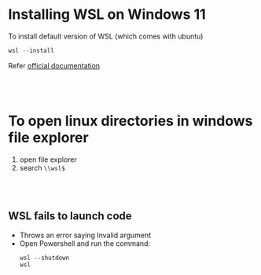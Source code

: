 # Installing WSL on Windows 11

To install default version of WSL (which comes with ubuntu)

```powershell
wsl --install
```

Refer [official documentation](https://learn.microsoft.com/en-us/windows/wsl/install)

<br>
<br>

# To open linux directories in windows file explorer

1. open file explorer
2. search `\\wsl$`

<br>
<br>

## WSL fails to launch code

- Throws an error saying Invalid argument
- Open Powershell and run the command:
  ```psl
  wsl --shutdown
  wsl
  ```
